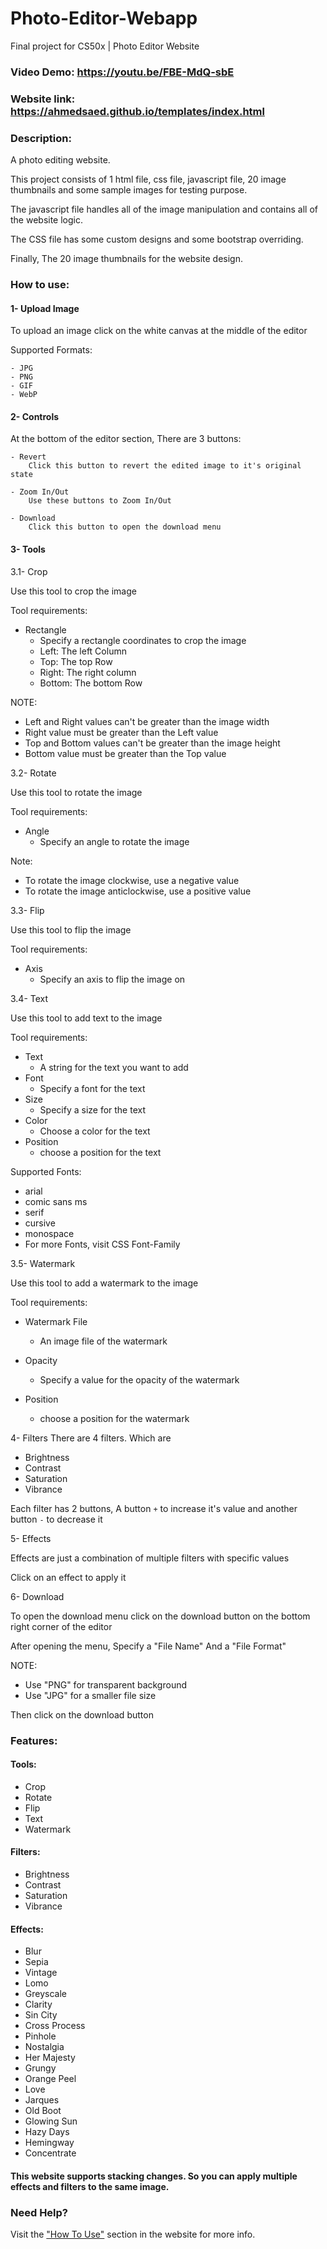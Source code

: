 # Photo-Editor-Webapp
Final project for CS50x | Photo Editor Website

### Video Demo: <https://youtu.be/FBE-MdQ-sbE>

### Website link: <https://ahmedsaed.github.io/templates/index.html>

### Description:
A photo editing website.

This project consists of 1 html file, css file, javascript file, 20 image thumbnails and some sample images for testing purpose.

The javascript file handles  all of the image manipulation and contains all of the website logic.

The CSS file has some custom designs and some bootstrap overriding.

Finally, The 20 image thumbnails for the website design.

### How to use:

#### 1- Upload Image

To upload an image click on the white canvas at the middle of the editor

Supported Formats:

    - JPG
    - PNG
    - GIF
    - WebP

#### 2- Controls

At the bottom of the editor section, There are 3 buttons:

    - Revert
        Click this button to revert the edited image to it's original state

    - Zoom In/Out
        Use these buttons to Zoom In/Out

    - Download
        Click this button to open the download menu

#### 3- Tools

3.1- Crop

Use this tool to crop the image

Tool requirements:

- Rectangle
    - Specify a rectangle coordinates to crop the image
    - Left: The left Column
    - Top: The top Row
    - Right: The right column
    - Bottom: The bottom Row

NOTE:

- Left and Right values can't be greater than the image width
- Right value must be greater than the Left value
- Top and Bottom values can't be greater than the image height
- Bottom value must be greater than the Top value

3.2- Rotate

Use this tool to rotate the image

Tool requirements:
- Angle
    - Specify an angle to rotate the image

Note:
- To rotate the image clockwise, use a negative value
- To rotate the image anticlockwise, use a positive value

3.3- Flip

Use this tool to flip the image

Tool requirements:
- Axis
    - Specify an axis to flip the image on

3.4- Text

Use this tool to add text to the image

Tool requirements:
- Text
    - A string for the text you want to add
- Font
    - Specify a font for the text
- Size
    - Specify a size for the text
- Color
    - Choose a color for the text
- Position
    - choose a position for the text

Supported Fonts:
- arial
- comic sans ms
- serif
- cursive
- monospace
- For more Fonts, visit CSS Font-Family

3.5- Watermark

Use this tool to add a watermark to the image

Tool requirements:
- Watermark File
    - An image file of the watermark

- Opacity
    - Specify a value for the opacity of the watermark

- Position
    - choose a position for the watermark


4- Filters
There are 4 filters. Which are

- Brightness
- Contrast
- Saturation
- Vibrance

Each filter has 2 buttons, A button `+` to increase it's value and another button `-` to decrease it

5- Effects

Effects are just a combination of multiple filters with specific values

Click on an effect to apply it

6- Download

To open the download menu click on the download button on the bottom right corner of the editor

After opening the menu, Specify a "File Name" And a "File Format"

NOTE:
- Use "PNG" for transparent background
- Use "JPG" for a smaller file size

Then click on the download button

### Features:
#### Tools:
- Crop
- Rotate
- Flip
- Text
- Watermark

#### Filters:
- Brightness
- Contrast
- Saturation
- Vibrance

#### Effects:
- Blur
- Sepia
- Vintage
- Lomo
- Greyscale
- Clarity
- Sin City
- Cross Process
- Pinhole
- Nostalgia
- Her Majesty
- Grungy
- Orange Peel
- Love
- Jarques
- Old Boot
- Glowing Sun
- Hazy Days
- Hemingway
- Concentrate

#### This website supports stacking changes. So you can apply multiple effects and filters to the same image.

### Need Help?
Visit the ["How To Use"](https://ahmedsaed.github.io/Photo-Editor-Website/#doc) section in the website for more info.
